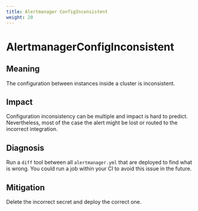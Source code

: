 ```yaml
---
title: Alertmanager ConfigInconsistent
weight: 20
---
```


# AlertmanagerConfigInconsistent

## Meaning

The configuration between instances inside a cluster is inconsistent.

## Impact

Configuration inconsistency can be multiple and impact is hard to predict. 
Nevertheless, most of the case the alert might be lost or routed to the incorrect integration. 

## Diagnosis

Run a `diff` tool between all `alertmanager.yml` that are deployed to find what is wrong.
You could run a job within your CI to avoid this issue in the future.

## Mitigation

Delete the incorrect secret and deploy the correct one.
